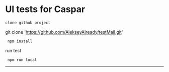 # UI tests for Caspar

```
clone github project
```

git clone 'https://github.com/AlekseyAlready/testMail.git'

```
 npm install
```


run test

```
 npm run local
```

---

```